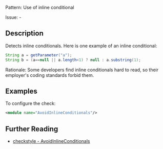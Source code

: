 Pattern: Use of inline conditional

Issue: -

## Description

Detects inline conditionals. Here is one example of an inline conditional: 


```java
String a = getParameter("a");
String b = (a==null || a.length<1) ? null : a.substring(1);
```
        

Rationale: Some developers find inline conditionals hard to read, so their employer's coding standards forbid them. 

## Examples

To configure the check: 


```xml
<module name="AvoidInlineConditionals"/>
```

## Further Reading

* [checkstyle - AvoidInlineConditionals](https://checkstyle.sourceforge.io/checks/coding/avoidinlineconditionals.html#AvoidInlineConditionals)
